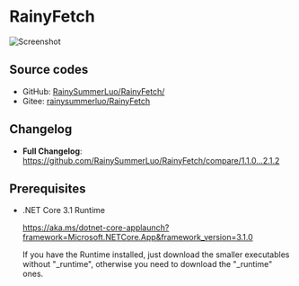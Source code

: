 # RainyFetch

![Screenshot](https://user-images.githubusercontent.com/12462465/150627130-9b01d66f-84dc-4c48-be65-cd4729c9a8f1.png)

## Source codes

- GitHub: [RainySummerLuo/RainyFetch/](https://github.com/RainySummerLuo/RainyFetch/)
- Gitee: [rainysummerluo/RainyFetch](https://gitee.com/rainysummerluo/RainyFetch)

## Changelog

- **Full Changelog**: https://github.com/RainySummerLuo/RainyFetch/compare/1.1.0...2.1.2

## Prerequisites

- .NET Core 3.1 Runtime

  <https://aka.ms/dotnet-core-applaunch?framework=Microsoft.NETCore.App&framework_version=3.1.0>
  
  If you have the Runtime installed, just download the smaller executables without "_runtime", otherwise you need to download the "_runtime" ones.
